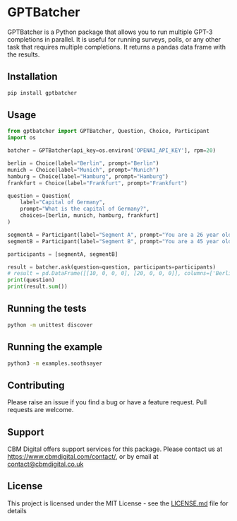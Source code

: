 # GPTBatcher

GPTBatcher is a Python package that allows you to run multiple GPT-3 completions in parallel. It is useful for running surveys, polls, or any other task that requires multiple completions. It returns a pandas data frame with the results.

## Installation

```bash
pip install gptbatcher
```

## Usage

```python
from gptbatcher import GPTBatcher, Question, Choice, Participant
import os

batcher = GPTBatcher(api_key=os.environ['OPENAI_API_KEY'], rpm=20)

berlin = Choice(label="Berlin", prompt="Berlin")
munich = Choice(label="Munich", prompt="Munich")
hamburg = Choice(label="Hamburg", prompt="Hamburg")
frankfurt = Choice(label="Frankfurt", prompt="Frankfurt")

question = Question(
    label="Capital of Germany",
    prompt="What is the capital of Germany?",
    choices=[berlin, munich, hamburg, frankfurt]
)

segmentA = Participant(label="Segment A", prompt="You are a 26 year old male from Birmingham, UK", samples=10)
segmentB = Participant(label="Segment B", prompt="You are a 45 year old female from London, UK", samples=20)

participants = [segmentA, segmentB]

result = batcher.ask(question=question, participants=participants)
# result = pd.DataFrame([[10, 0, 0, 0], [20, 0, 0, 0]], columns=['Berlin', 'Munich', 'Hamburg', 'Frankfurt'], index=['Segment A', 'Segment B'])
print(question)
print(result.sum())
```

## Running the tests

```bash
python -m unittest discover
```

## Running the example

```bash
python3 -m examples.soothsayer
```

## Contributing

Please raise an issue if you find a bug or have a feature request. Pull requests are welcome.

## Support

CBM Digital offers support services for this package. Please contact us at https://www.cbmdigital.com/contact/, or by email at contact@cbmdigital.co.uk

## License

This project is licensed under the MIT License - see the [LICENSE.md](LICENSE.md) file for details